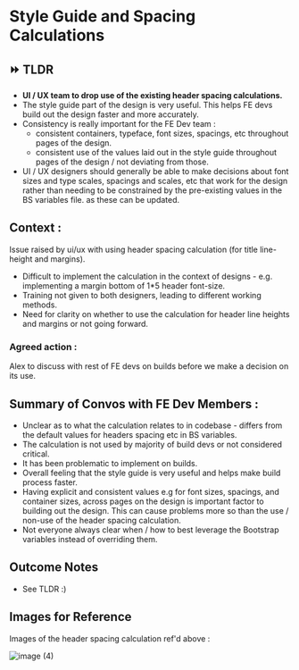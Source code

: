 # Style Guide and Spacing Calculations

## :fast_forward: TLDR
- **UI / UX team to drop use of the existing header spacing calculations.**
- The style guide part of the design is very useful. This helps FE devs build out the design faster and more accurately.
- Consistency is really important for the FE Dev team :
  - consistent containers, typeface, font sizes, spacings, etc throughout pages of the design.
  - consistent use of the values laid out in the style guide throughout pages of the design / not deviating from those.
- UI / UX designers should generally be able to make decisions about font sizes and type scales, spacings and scales, etc that work for the design rather than needing to be constrained by the pre-existing values in the BS variables file. as these can be updated.

## Context :
Issue raised by ui/ux with using header spacing calculation (for title line-height and margins).

- Difficult to implement the calculation in the context of designs - e.g. implementing a margin bottom of 1*5 header font-size.
- Training not given to both designers, leading to different working methods.
- Need for clarity on whether to use the calculation for header line heights and margins or not going forward.

### Agreed action :
Alex to discuss with rest of FE devs on builds before we make a decision on its use.

## Summary of Convos with FE Dev Members :
- Unclear as to what the calculation relates to in codebase - differs from the default values for headers spacing etc in BS variables.
- The calculation is not used by majority of build devs or not considered critical.
- It has been problematic to implement on builds.
- Overall feeling that the style guide is very useful and helps make build process faster.
- Having explicit and consistent values e.g for font sizes, spacings, and container sizes, across pages on the design is important factor to building out the design. This can cause problems more so than the use / non-use of the header spacing calculation.
- Not everyone always clear when / how to best leverage the Bootstrap variables instead of overriding them.

## Outcome Notes
- See TLDR :)

## Images for Reference

Images of the header spacing calculation ref'd above :

![image (4)](https://user-images.githubusercontent.com/42029575/223164327-0a4bd36a-4e15-4c33-8992-45de22cbcbf2.png)


